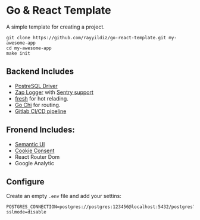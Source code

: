 # Go & React Template

A simple template for creating a project. 

```
git clone https://github.com/rayyildiz/go-react-template.git my-awesome-app
cd my-awesome-app
make init
```



Backend Includes 
---

- [PostreSQL Driver](https://github.com/lib/pq)
- [Zap Logger](https://github.com/uber-go/zap) with [Sentry support](https://github.com/getsentry/sentry-go)
- [fresh](https://github.com/gravityblast/fresh) for hot relading.
- [Go Chi](https://github.com/go-chi/chi) for routing.
- [Gitlab CI/CD pipeline](https://docs.gitlab.com/ee/ci/pipelines.html)

Fronend Includes:
---

- [Semantic UI](https://react.semantic-ui.com/)
- [Cookie Consent](https://www.npmjs.com/package/react-cookie-consent) 
- React Router Dom
- Google Analytic


## Configure

Create an empty `.env` file and add your settins:

```
POSTGRES_CONNECTION=postgres://postgres:123456@localhost:5432/postgres?sslmode=disable
```

